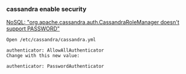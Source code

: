 ###  cassandra enable security


[NoSQL: &quot;org.apache.cassandra.auth.CassandraRoleManager doesn't support PASSWORD&quot;](https://www.dbrnd.com/2016/05/nosql-org-apache-cassandra-auth-cassandrarolemanager-doesnt-support-password/ "NoSQL: &quot;org.apache.cassandra.auth.CassandraRoleManager doesn't support PASSWORD&quot;")


 

```
Open /etc/cassandra/cassandra.yml

authenticator: AllowAllAuthenticator
Change with this new value:

authenticator: PasswordAuthenticator
```
